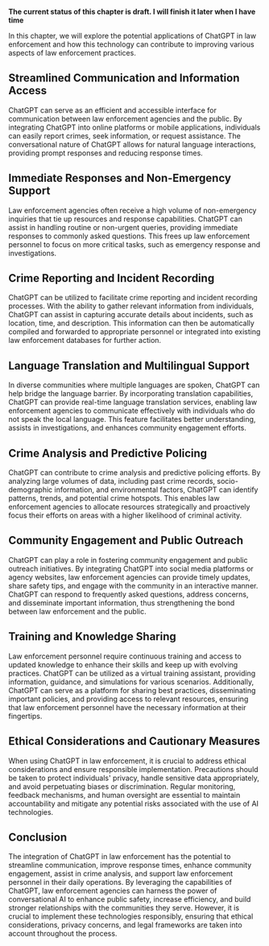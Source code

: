 **The current status of this chapter is draft. I will finish it later when I have time**

In this chapter, we will explore the potential applications of ChatGPT in law enforcement and how this technology can contribute to improving various aspects of law enforcement practices.

Streamlined Communication and Information Access
------------------------------------------------

ChatGPT can serve as an efficient and accessible interface for communication between law enforcement agencies and the public. By integrating ChatGPT into online platforms or mobile applications, individuals can easily report crimes, seek information, or request assistance. The conversational nature of ChatGPT allows for natural language interactions, providing prompt responses and reducing response times.

Immediate Responses and Non-Emergency Support
---------------------------------------------

Law enforcement agencies often receive a high volume of non-emergency inquiries that tie up resources and response capabilities. ChatGPT can assist in handling routine or non-urgent queries, providing immediate responses to commonly asked questions. This frees up law enforcement personnel to focus on more critical tasks, such as emergency response and investigations.

Crime Reporting and Incident Recording
--------------------------------------

ChatGPT can be utilized to facilitate crime reporting and incident recording processes. With the ability to gather relevant information from individuals, ChatGPT can assist in capturing accurate details about incidents, such as location, time, and description. This information can then be automatically compiled and forwarded to appropriate personnel or integrated into existing law enforcement databases for further action.

Language Translation and Multilingual Support
---------------------------------------------

In diverse communities where multiple languages are spoken, ChatGPT can help bridge the language barrier. By incorporating translation capabilities, ChatGPT can provide real-time language translation services, enabling law enforcement agencies to communicate effectively with individuals who do not speak the local language. This feature facilitates better understanding, assists in investigations, and enhances community engagement efforts.

Crime Analysis and Predictive Policing
--------------------------------------

ChatGPT can contribute to crime analysis and predictive policing efforts. By analyzing large volumes of data, including past crime records, socio-demographic information, and environmental factors, ChatGPT can identify patterns, trends, and potential crime hotspots. This enables law enforcement agencies to allocate resources strategically and proactively focus their efforts on areas with a higher likelihood of criminal activity.

Community Engagement and Public Outreach
----------------------------------------

ChatGPT can play a role in fostering community engagement and public outreach initiatives. By integrating ChatGPT into social media platforms or agency websites, law enforcement agencies can provide timely updates, share safety tips, and engage with the community in an interactive manner. ChatGPT can respond to frequently asked questions, address concerns, and disseminate important information, thus strengthening the bond between law enforcement and the public.

Training and Knowledge Sharing
------------------------------

Law enforcement personnel require continuous training and access to updated knowledge to enhance their skills and keep up with evolving practices. ChatGPT can be utilized as a virtual training assistant, providing information, guidance, and simulations for various scenarios. Additionally, ChatGPT can serve as a platform for sharing best practices, disseminating important policies, and providing access to relevant resources, ensuring that law enforcement personnel have the necessary information at their fingertips.

Ethical Considerations and Cautionary Measures
----------------------------------------------

When using ChatGPT in law enforcement, it is crucial to address ethical considerations and ensure responsible implementation. Precautions should be taken to protect individuals' privacy, handle sensitive data appropriately, and avoid perpetuating biases or discrimination. Regular monitoring, feedback mechanisms, and human oversight are essential to maintain accountability and mitigate any potential risks associated with the use of AI technologies.

Conclusion
----------

The integration of ChatGPT in law enforcement has the potential to streamline communication, improve response times, enhance community engagement, assist in crime analysis, and support law enforcement personnel in their daily operations. By leveraging the capabilities of ChatGPT, law enforcement agencies can harness the power of conversational AI to enhance public safety, increase efficiency, and build stronger relationships with the communities they serve. However, it is crucial to implement these technologies responsibly, ensuring that ethical considerations, privacy concerns, and legal frameworks are taken into account throughout the process.
